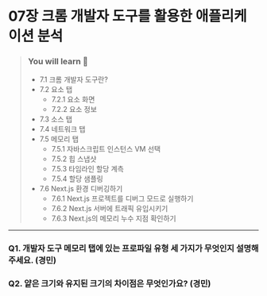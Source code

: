 # 07장 크롬 개발자 도구를 활용한 애플리케이션 분석

> ### You will learn 📝
>- 7.1 크롬 개발자 도구란?
>- 7.2 요소 탭
>   - 7.2.1 요소 화면
>   - 7.2.2 요소 정보 
>- 7.3 소스 탭
>- 7.4 네트워크 탭
>- 7.5 메모리 탭
>   - 7.5.1 자바스크립트 인스턴스 VM 선택
>   - 7.5.2 힙 스냅샷
>   - 7.5.3 타임라인 할당 계측
>   - 7.5.4 할당 샘플링
>- 7.6 Next.js 환경 디버깅하기
>   - 7.6.1 Next.js 프로젝트를 디버그 모드로 실행하기
>   - 7.6.2 Next.js 서버에 트래픽 유입시키기
>   - 7.6.3 Next.js의 메모리 누수 지점 확인하기

---

### Q1. 개발자 도구 메모리 탭에 있는 프로파일 유형 세 가지가 무엇인지 설명해주세요. (경민)

### Q2. 얕은 크기와 유지된 크기의 차이점은 무엇인가요? (경민)